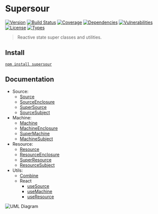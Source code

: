 # Supersour

[![Version](https://img.shields.io/npm/v/supersour.svg)](https://www.npmjs.com/package/supersour)
[![Build Status](https://img.shields.io/travis/rafamel/supersour/master.svg)](https://travis-ci.org/rafamel/supersour)
[![Coverage](https://img.shields.io/coveralls/rafamel/supersour/master.svg)](https://coveralls.io/github/rafamel/supersour)
[![Dependencies](https://img.shields.io/david/rafamel/supersour.svg)](https://david-dm.org/rafamel/supersour)
[![Vulnerabilities](https://img.shields.io/snyk/vulnerabilities/npm/supersour.svg)](https://snyk.io/test/npm/supersour)
[![License](https://img.shields.io/github/license/rafamel/supersour.svg)](https://github.com/rafamel/supersour/blob/master/LICENSE)
[![Types](https://img.shields.io/npm/types/supersour.svg)](https://www.npmjs.com/package/supersour)

> Reactive state super classes and utilities.

## Install

[`npm install supersour`](https://www.npmjs.com/package/supersour)

## Documentation

* Source:
  * [Source](https://rafamel.github.io/supersour/interfaces/source.html)
  * [SourceEnclosure](https://rafamel.github.io/supersour/classes/sourceenclosure.html)
  * [SuperSource](https://rafamel.github.io/supersour/classes/supersource.html)
  * [SourceSubject](https://rafamel.github.io/supersour/classes/sourcesubject.html)
* Machine:
  * [Machine](https://rafamel.github.io/supersour/interfaces/machine.html)
  * [MachineEnclosure](https://rafamel.github.io/supersour/classes/machineenclosure.html)
  * [SuperMachine](https://rafamel.github.io/supersour/classes/supermachine.html)
  * [MachineSubject](https://rafamel.github.io/supersour/classes/machinesubject.html)
* Resource:
  * [Resource](https://rafamel.github.io/supersour/globals.html#resource)
  * [ResourceEnclosure](https://rafamel.github.io/supersour/classes/resourceenclosure.html)
  * [SuperResource](https://rafamel.github.io/supersour/classes/superresource.html)
  * [ResourceSubject](https://rafamel.github.io/supersour/classes/resourcesubject.html)
* Utils:
  * [Combine](https://rafamel.github.io/supersour/classes/combine.html)
  * React
    * [useSource](https://rafamel.github.io/supersour/globals.html#usesource)
    * [useMachine](https://rafamel.github.io/supersour/globals.html#usemachine)
    * [useResource](https://rafamel.github.io/supersour/globals.html#useresource)

![UML Diagram](https://raw.githubusercontent.com/rafamel/supersour/master/assets/diagram.png)
